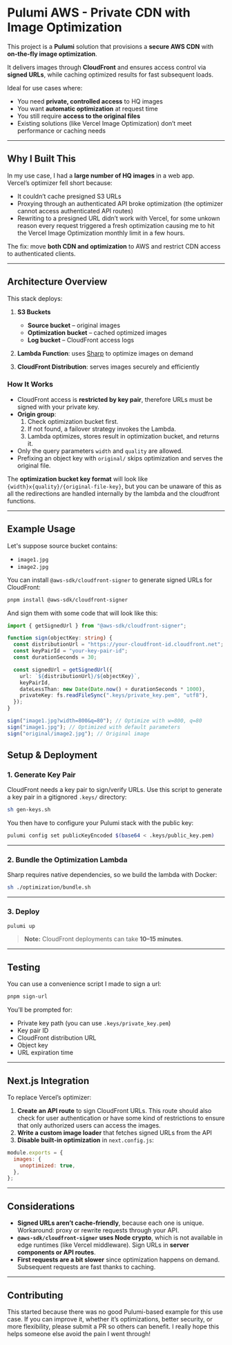 # Pulumi AWS - Private CDN with Image Optimization

This project is a **Pulumi** solution that provisions a **secure AWS CDN** with **on-the-fly image optimization**.  

It delivers images through **CloudFront** and ensures access control via **signed URLs**, while caching optimized results for fast subsequent loads.  

Ideal for use cases where:

- You need **private, controlled access** to HQ images  
- You want **automatic optimization** at request time  
- You still require **access to the original files**  
- Existing solutions (like Vercel Image Optimization) don’t meet performance or caching needs

---

## Why I Built This

In my use case, I had a **large number of HQ images** in a web app.  
Vercel’s optimizer fell short because:

- It couldn’t cache presigned S3 URLs
- Proxying through an authenticated API broke optimization (the optimizer cannot access authenticated API routes)
- Rewriting to a presigned URL didn’t work with Vercel, for some unkown reason every request triggered a fresh optimization causing me to hit the Vercel Image Optimization monthly limit in a few hours.

The fix: move **both CDN and optimization** to AWS and restrict CDN access to authenticated clients.

---

## Architecture Overview

This stack deploys:

1. **S3 Buckets**
   - **Source bucket** – original images
   - **Optimization bucket** – cached optimized images
   - **Log bucket** – CloudFront access logs

2. **Lambda Function**: uses [Sharp](https://sharp.pixelplumbing.com/) to optimize images on demand

3. **CloudFront Distribution**: serves images securely and efficiently

### How It Works

- CloudFront access is **restricted by key pair**, therefore URLs must be signed with your private key.
- **Origin group**:
  1. Check optimization bucket first.
  2. If not found, a failover strategy invokes the Lambda.
  3. Lambda optimizes, stores result in optimization bucket, and returns it.
- Only the query parameters `width` and `quality` are allowed.
- Prefixing an object key with `original/` skips optimization and serves the original file.

The **optimization bucket key format** will look like `{width}x{quality}/{original-file-key}`, but you can be unaware of this as all the redirections are handled internally by the lambda and the cloudfront functions.

---

## Example Usage

Let's suppose source bucket contains:

- `image1.jpg`
- `image2.jpg`

You can install `@aws-sdk/cloudfront-signer` to generate signed URLs for CloudFront:

```bash
pnpm install @aws-sdk/cloudfront-signer
```

And sign them with some code that will look like this:

```ts
import { getSignedUrl } from "@aws-sdk/cloudfront-signer";

function sign(objectKey: string) {
  const distributionUrl = "https://your-cloudfront-id.cloudfront.net";
  const keyPairId = "your-key-pair-id";
  const durationSeconds = 30;

  const signedUrl = getSignedUrl({
    url: `${distributionUrl}/${objectKey}`,
    keyPairId,
    dateLessThan: new Date(Date.now() + durationSeconds * 1000),
    privateKey: fs.readFileSync(".keys/private_key.pem", "utf8"),
  });
}

sign("image1.jpg?width=800&q=80"); // Optimize with w=800, q=80
sign("image1.jpg"); // Optimized with default parameters
sign("original/image2.jpg"); // Original image
```

## Setup & Deployment

### 1. Generate Key Pair

CloudFront needs a key pair to sign/verify URLs. Use this script to generate a key pair in a gitignored `.keys/` directory:

```bash
sh gen-keys.sh
```

You then have to configure your Pulumi stack with the public key:

```bash
pulumi config set publicKeyEncoded $(base64 < .keys/public_key.pem)
```

---

### 2. Bundle the Optimization Lambda

Sharp requires native dependencies, so we build the lambda with Docker:

```bash
sh ./optimization/bundle.sh
```

---

### 3. Deploy

```bash
pulumi up
```

> **Note:** CloudFront deployments can take **10–15 minutes**.

---

## Testing

You can use a convenience script I made to sign a url:

```bash
pnpm sign-url
```

You’ll be prompted for:

- Private key path (you can use `.keys/private_key.pem`)
- Key pair ID
- CloudFront distribution URL
- Object key
- URL expiration time

---

## Next.js Integration

To replace Vercel’s optimizer:

1. **Create an API route** to sign CloudFront URLs. This route should also check for user authentication or have some kind of restrictions to ensure that only authorized users can access the images.
2. **Write a custom image loader** that fetches signed URLs from the API
3. **Disable built-in optimization** in `next.config.js`:

```js
module.exports = {
  images: {
    unoptimized: true,
  },
};
```

---

## Considerations

- **Signed URLs aren’t cache-friendly**, because each one is unique.  
  Workaround: proxy or rewrite requests through your API.
- **`@aws-sdk/cloudfront-signer` uses Node crypto**, which is not available in edge runtimes (like Vercel middleware). Sign URLs in **server components or API routes**.
- **First requests are a bit slower** since optimization happens on demand. Subsequent requests are fast thanks to caching.

---

## Contributing

This started because there was no good Pulumi-based example for this use case.
If you can improve it, whether it’s optimizations, better security, or more flexibility, please submit a PR so others can benefit. I really hope this helps someone else avoid the pain I went through!

